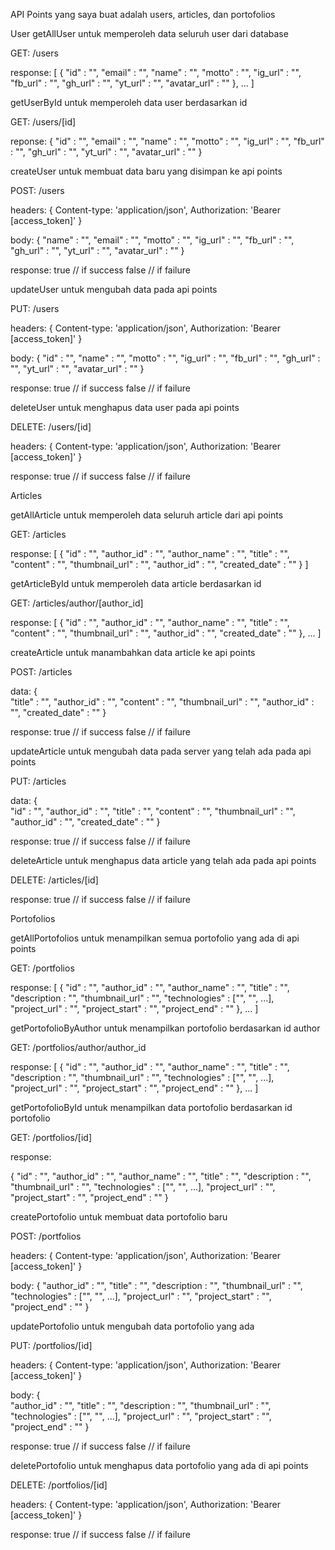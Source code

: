 API Points yang saya buat adalah users, articles, dan portofolios

User
getAllUser untuk memperoleh data seluruh user dari database

GET: /users

response:
[
    {
        "id"            : "",
        "email"         : "",
        "name"          : "",
        "motto"         : "",
        "ig_url"        : "",
        "fb_url"        : "",
        "gh_url"        : "",
        "yt_url"        : "",
        "avatar_url"    : ""
    },
    ...
]

getUserById untuk memperoleh data user berdasarkan id

GET: /users/[id]

reponse:
{
    "id"            : "",
    "email"         : "",
    "name"          : "",
    "motto"         : "",
    "ig_url"        : "",
    "fb_url"        : "",
    "gh_url"        : "",
    "yt_url"        : "",
    "avatar_url"    : ""
}

createUser untuk membuat data baru yang disimpan ke api points

POST: /users

headers:
{
    Content-type: 'application/json',
    Authorization: 'Bearer [access_token]'
}

body:
{
    "name"          : "",
    "email"         : "",
    "motto"         : "",
    "ig_url"        : "",
    "fb_url"        : "",
    "gh_url"        : "",
    "yt_url"        : "",
    "avatar_url"    : ""
}

response:
true    // if success
false   // if failure

updateUser untuk mengubah data pada api points

PUT: /users

headers:
{
    Content-type: 'application/json',
    Authorization: 'Bearer [access_token]'
}

body:
{
    "id"            : "",
    "name"          : "",
    "motto"         : "",
    "ig_url"        : "",
    "fb_url"        : "",
    "gh_url"        : "",
    "yt_url"        : "",
    "avatar_url"    : ""
}

response:
true    // if success
false   // if failure

deleteUser untuk menghapus data user pada api points

DELETE: /users/[id]

headers:
{
    Content-type: 'application/json',
    Authorization: 'Bearer [access_token]'
}

response:
true    // if success
false   // if failure

Articles

getAllArticle untuk memperoleh data seluruh article dari api points

GET: /articles

response:
[
    {
        "id"            : "",
        "author_id"     : "",
        "author_name"   : "",
        "title"         : "",
        "content"       : "",
        "thumbnail_url" : "",
        "author_id"     : "",
        "created_date"  : ""
    }
]

getArticleById untuk memperoleh data article berdasarkan id

GET: /articles/author/[author_id]

response:
[
    {
        "id"            : "",
        "author_id"     : "",
        "author_name"   : "",
        "title"         : "",
        "content"       : "",
        "thumbnail_url" : "",
        "author_id"     : "",
        "created_date"  : ""
    },
    ...
]

createArticle untuk manambahkan data article ke api points

POST: /articles

data:
{       
    "title"         : "",
    "author_id"     : "",
    "content"       : "",
    "thumbnail_url" : "",
    "author_id"     : "",
    "created_date"  : ""
}

response:
true    // if success
false   // if failure

updateArticle untuk mengubah data pada server yang telah ada pada api points

PUT: /articles

data:
{      
    "id"            : "", 
    "author_id"     : "",
    "title"         : "",
    "content"       : "",
    "thumbnail_url" : "",
    "author_id"     : "",
    "created_date"  : ""
}

response:
true    // if success
false   // if failure

deleteArticle untuk menghapus data article yang telah ada pada api points

DELETE: /articles/[id]

response:
true    // if success
false   // if failure

Portofolios

getAllPortofolios untuk menampilkan semua portofolio yang ada di api points

GET: /portfolios

response:
[
    {
        "id"            : "",
        "author_id"     : "",
        "author_name"   : "",
        "title"         : "",
        "description    : "",
        "thumbnail_url" : "",
        "technologies"  : ["", "", ...],
        "project_url"   : "",
        "project_start" : "",
        "project_end"   : ""
    },
    ...
]

getPortofolioByAuthor untuk menampilkan portofolio berdasarkan id author

GET: /portfolios/author/author_id

response:
[
    {
        "id"            : "",
        "author_id"     : "",
        "author_name"   : "",
        "title"         : "",
        "description    : "",
        "thumbnail_url" : "",
        "technologies"  : ["", "", ...],
        "project_url"   : "",
        "project_start" : "",
        "project_end"   : ""
    },
    ...
]

getPortofolioById untuk menampilkan data portofolio berdasarkan id portofolio

GET: /portfolios/[id]

response:

{
    "id"            : "",
    "author_id"     : "",
    "author_name"   : "",
    "title"         : "",
    "description    : "",
    "thumbnail_url" : "",
    "technologies"  : ["", "", ...],
    "project_url"   : "",
    "project_start" : "",
    "project_end"   : ""
}

createPortofolio untuk membuat data portofolio baru

POST: /portfolios

headers:
{
    Content-type: 'application/json',
    Authorization: 'Bearer [access_token]'
}

body:
{
    "author_id"     : "",
    "title"         : "",
    "description    : "",
    "thumbnail_url" : "",
    "technologies"  : ["", "", ...],
    "project_url"   : "",
    "project_start" : "",
    "project_end"   : ""
}

updatePortofolio untuk mengubah data portofolio yang ada

PUT: /portfolios/[id]

headers:
{
    Content-type: 'application/json',
    Authorization: 'Bearer [access_token]'
}

body:
{    
    "author_id"     : "",
    "title"         : "",
    "description    : "",
    "thumbnail_url" : "",
    "technologies"  : ["", "", ...],
    "project_url"   : "",
    "project_start" : "",
    "project_end"   : ""
}

response:
true    // if success
false   // if failure

deletePortofolio untuk menghapus data portofolio yang ada di api points

DELETE: /portfolios/[id]

headers:
{
    Content-type: 'application/json',
    Authorization: 'Bearer [access_token]'
}

response:
true    // if success
false   // if failure


